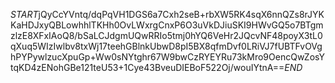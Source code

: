 $START$jQyCcYVntq/dqPqVH1DGS6a7Cxh2seB+rbXW5RK4sqX6nnQZs8rJYKKaHDJxyQBLowhhlTKHh0OvLWxrgCnxP6O3uVkDJiuSKI9HWvGQ5o7BTgmzlzE8XFxIAoQ8/bSaLCJdgmUQwRRIo5tmj0hYQ6VeHr2JQcvNF48poyX3tL0qXuq5WIzIwlbv8txWj17teehGBlnkUbwD8pI5BX8qfmDvf0LRiVJ7fUBTFvOVghPYPywlzucXpuGp+Ww0sNYtghr67W9bwCzRYEYRu73kMro9OencQwZosYtqKD4zENohGBe121teU53+1Cye43BveuDIEBoF522Oj/wouIYtnA==$END$
